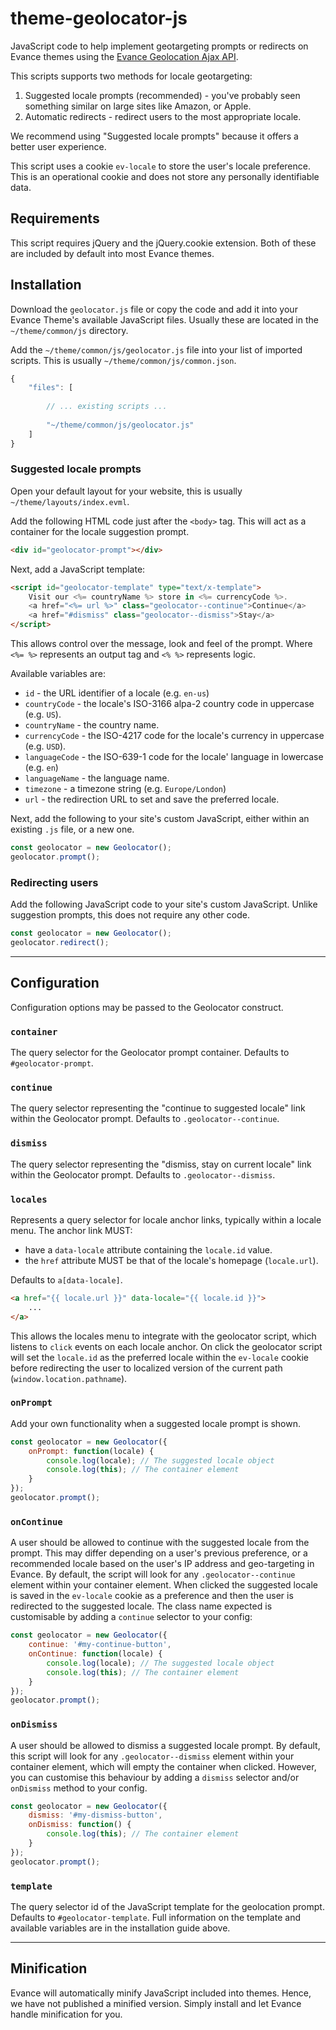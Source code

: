 # theme-geolocator-js
JavaScript code to help implement geotargeting prompts or redirects on Evance themes
using the [Evance Geolocation Ajax API](https://www.evance.it/help/themes/ajax/geolocation).

This scripts supports two methods for locale geotargeting:
1. Suggested locale prompts (recommended) - you've probably seen something similar on large sites like Amazon, or Apple.
2. Automatic redirects - redirect users to the most appropriate locale.

We recommend using "Suggested locale prompts" because it offers a better user experience.

This script uses a cookie `ev-locale` to store the user's locale preference.
This is an operational cookie and does not store any personally identifiable data.

## Requirements
This script requires jQuery and the jQuery.cookie extension. 
Both of these are included by default into most Evance themes.

## Installation
Download the `geolocator.js` file or copy the code and
add it into your Evance Theme's available JavaScript files. 
Usually these are located in the `~/theme/common/js` directory.

Add the `~/theme/common/js/geolocator.js` file into your list of imported scripts. 
This is usually `~/theme/common/js/common.json`.

```javascript
{
    "files": [
        
        // ... existing scripts ...
            
        "~/theme/common/js/geolocator.js"
    ]
}
```

### Suggested locale prompts
Open your default layout for your website, 
this is usually `~/theme/layouts/index.evml`.

Add the following HTML code just after the `<body>` tag. 
This will act as a container for the locale suggestion prompt.

```html
<div id="geolocator-prompt"></div>
```

Next, add a JavaScript template:
```html
<script id="geolocator-template" type="text/x-template">
    Visit our <%= countryName %> store in <%= currencyCode %>.
    <a href="<%= url %>" class="geolocator--continue">Continue</a>
    <a href="#dismiss" class="geolocator--dismiss">Stay</a>
</script>
```
This allows control over the message, look and feel of the prompt.
Where `<%= %>` represents an output tag and `<% %>` represents logic.

Available variables are:
- `id` - the URL identifier of a locale (e.g. `en-us`)
- `countryCode` - the locale's ISO-3166 alpa-2 country code in uppercase (e.g. `US`).
- `countryName` - the country name.
- `currencyCode` - the ISO-4217 code for the locale's currency in uppercase (e.g. `USD`).
- `languageCode` - the ISO-639-1 code for the locale' language in lowercase (e.g. `en`)
- `languageName` - the language name.
- `timezone` - a timezone string (e.g. `Europe/London`)
- `url` - the redirection URL to set and save the preferred locale.

Next, add the following to your site's custom JavaScript, 
either within an existing `.js` file, or a new one.

```javascript
const geolocator = new Geolocator();
geolocator.prompt();
```

### Redirecting users
Add the following JavaScript code to your site's custom JavaScript.
Unlike suggestion prompts, this does not require any other code.

```javascript
const geolocator = new Geolocator();
geolocator.redirect();
```

---

## Configuration
Configuration options may be passed to the Geolocator construct.

### `container`
The query selector for the Geolocator prompt container. Defaults to `#geolocator-prompt`.

### `continue`
The query selector representing the "continue to suggested locale" link within the Geolocator prompt.
Defaults to `.geolocator--continue`.

### `dismiss`
The query selector representing the "dismiss, stay on current locale" link within the Geolocator prompt.
Defaults to `.geolocator--dismiss`.

### `locales`
Represents a query selector for locale anchor links, typically within a locale menu.
The anchor link MUST:
- have a `data-locale` attribute containing the `locale.id` value.
- the `href` attribute MUST be that of the locale's homepage (`locale.url`).

Defaults to `a[data-locale]`.

```html
<a href="{{ locale.url }}" data-locale="{{ locale.id }}">
    ...
</a>
```

This allows the locales menu to integrate with the geolocator script, which listens to `click` events
on each locale anchor. On click the geolocator script will set the `locale.id` as the preferred locale
within the `ev-locale` cookie before redirecting the user to localized version of the current 
path (`window.location.pathname`).

### `onPrompt`
Add your own functionality when a suggested locale prompt is shown.
```javascript
const geolocator = new Geolocator({
    onPrompt: function(locale) {
        console.log(locale); // The suggested locale object
        console.log(this); // The container element
    }
});
geolocator.prompt();
```

### `onContinue`
A user should be allowed to continue with the suggested locale from the prompt. This may differ depending on a user's
previous preference, or a recommended locale based on the user's IP address and geo-targeting in Evance.
By default, the script will look for any `.geolocator--continue` element within your container element. 
When clicked the suggested locale is saved in the `ev-locale` cookie as a preference and then the user
is redirected to the suggested locale. The class name expected is customisable by adding a `continue`
selector to your config:

```javascript
const geolocator = new Geolocator({
    continue: '#my-continue-button',
    onContinue: function(locale) {
        console.log(locale); // The suggested locale object
        console.log(this); // The container element
    }
});
geolocator.prompt();
```


### `onDismiss`
A user should be allowed to dismiss a suggested locale prompt. 
By default, this script will look for any `.geolocator--dismiss` element within your container element,
which will empty the container when clicked. 
However, you can customise this behaviour
by adding a `dismiss` selector and/or `onDismiss` method to your config.

```javascript
const geolocator = new Geolocator({
    dismiss: '#my-dismiss-button',
    onDismiss: function() {
        console.log(this); // The container element
    }
});
geolocator.prompt();
```

### `template`
The query selector id of the JavaScript template for the geolocation prompt. 
Defaults to `#geolocator-template`. Full information on the template and available variables
are in the installation guide above. 

---

## Minification
Evance will automatically minify JavaScript included into themes.
Hence, we have not published a minified version. 
Simply install and let Evance handle minification for you.
